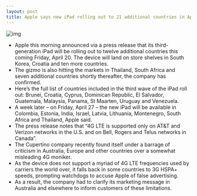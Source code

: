 ```yaml
---
layout: post
title: Apple says new iPad rolling out to 21 additional countries in April
---
```

![img](http://media.idownloadblog.com/wp-content/uploads/2012/04/iPad-3-advert-This-Good-white-perspective.jpg)
* Apple this morning announced via a press release that its third-generation iPad will be rolling out to twelve additional countries this coming Friday, April 20. The device will land on store shelves in South Korea, Croatia and ten more countries.
* The gizmo is also hitting the markets in Thailand, South Africa and seven additional countries shortly thereafter, the company has confirmed.
* Here’s the full list of countries included in the third wave of the iPad roll out: Brunei, Croatia, Cyprus, Dominican Republic, El Salvador, Guatemala, Malaysia, Panama, St Maarten, Uruguay and Venezuela.
* A week later – on Friday, April 27 – the new iPad will be available in Colombia, Estonia, India, Israel, Latvia, Lithuania, Montenegro, South Africa and Thailand, Apple said.
* The press release notes that “4G LTE is supported only on AT&T and Verizon networks in the U.S. and on Bell, Rogers and Telus networks in Canada”.
* The Cupertino company recently found itself under a barrage of criticism in Australia, Europe and other countries over a somewhat misleading 4G moniker.
* As the device does not support a myriad of 4G LTE frequencies used by carriers the world over, it falls back in some countries to 3G HSPA+ speeds, prompting watchdogs to accuse Apple of false advertising.
* As a result, the company had to clarify its marketing message in Australia and elsewhere to inform customers of these limitations.

